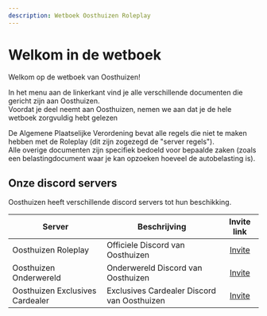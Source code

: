 ```yaml
---
description: Wetboek Oosthuizen Roleplay
---
```


# Welkom in de wetboek

Welkom op de wetboek van Oosthuizen!

In het menu aan de linkerkant vind je alle verschillende documenten die gericht zijn aan Oosthuizen.  
Voordat je deel neemt aan Oosthuizen, nemen we aan dat je de hele wetboek zorgvuldig hebt gelezen

De Algemene Plaatselijke Verordening bevat alle regels die niet te maken hebben met de Roleplay (dit zijn zogezegd de "server regels").  
Alle overige documenten zijn specifiek bedoeld voor bepaalde zaken (zoals een belastingdocument waar je kan opzoeken hoeveel de autobelasting is).

## Onze discord servers

Oosthuizen heeft verschillende discord servers tot hun beschikking.

| Server | Beschrijving | Invite link |
|--|--|:---:|
| Oosthuizen Roleplay | Officiele Discord van Oosthuizen | [Invite](https://discord.gg/oosthuizenroleplay) |
| Oosthuizen Onderwereld | Onderwereld Discord van Oosthuizen | [Invite](https://discord.gg/gxVjFs8Nm7) |
| Oosthuizen  Exclusives Cardealer |  Exclusives Cardealer Discord van Oosthuizen | [Invite](https://discord.gg/bvfT368R) |
